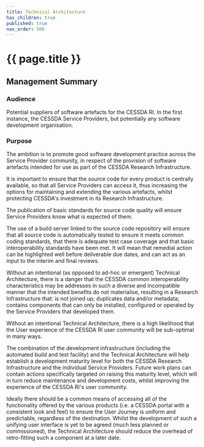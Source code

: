 ```yaml
---
title: Technical Architecture
has_children: true
published: true
nav_order: 500
---
```


# {{ page.title }}

## Management Summary

### Audience

Potential suppliers of software artefacts for the CESSDA RI.
In the first instance, the CESSDA Service Providers, but potentially any
software development organisation.

### Purpose

The ambition is to promote good software development practice across the Service Provider community,
in respect of the provision of software artefacts intended for use as part of the CESSDA Research
Infrastructure.

It is important to ensure that the source code for every product is centrally available,
so that all Service Providers can access it,
thus increasing the options for maintaining and extending the various artefacts,
whilst protecting CESSDA's investment in its Research Infrastructure.

The publication of basic standards for source code quality will ensure
Service Providers know what is expected of them.

The use of a build server linked to the source code repository will ensure that all source code is automatically tested to ensure it meets common coding standards,
that there is adequate test case coverage and that basic interoperability standards have been met.
It will mean that remedial action can be highlighted well before deliverable due
dates,
and can act as an input to the interim and final reviews.

Without an intentional (as opposed to ad-hoc or emergent) Technical
Architecture,
there is a danger that the CESSDA common interoperability
characteristics may be addresses in such a diverse and incompatible manner
that the intended benefits do not materialise,
resulting in a Research Infrastructure that: is not joined up; duplicates data and/or
metadata;
contains components that can only be installed, configured or
operated by the Service Providers that developed them.

Without an intentional Technical Architecture,
there is a high likelihood that the User experience of the CESSDA RI user community will be sub-optimal in many ways.

The combination of the development infrastructure
(including the automated build and test facility)
and the Technical Architecture will help establish a development maturity level for both the CESSDA Research
Infrastructure and the individual Service Providers.
Future work plans can contain actions specifically targeted on raising this maturity
level,
which will in turn reduce maintenance and development costs,
whilst improving the experience of the CESSDA RI's user community.

Ideally there should be a common means of accessing all of the
functionality offered by the various products
(i.e. a CESSDA portal with a consistent look and feel)
to ensure the User Journey is uniform and predictable, regardless of the destination.
Whilst the development of such a unifying user interface is yet to be agreed
(much less planned or commissioned),
the Technical Architecture should reduce the overhead of retro-fitting such a component at a later date.
